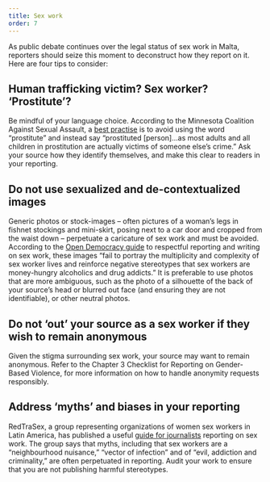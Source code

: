 ```yaml
---
title: Sex work
order: 7
---
```


As public debate continues over the legal status of sex work in Malta, reporters should seize this moment to deconstruct how they report on it. Here are four tips to consider:

## Human trafficking victim? Sex worker? ‘Prostitute’? 

Be mindful of your language choice. According to the Minnesota Coalition Against Sexual Assault, a [best practise](http://www.tricountywomenscentre.org/uploads/5/7/6/6/5766610/2013mediamanual.pdf) is to avoid using the word “prostitute” and instead say “prostituted [person]...as most adults and all children in prostitution are actually victims of someone else’s crime.” Ask your source how they identify themselves, and make this clear to readers in your reporting. 

## Do not use sexualized and de-contextualized images

Generic photos or stock-images – often pictures of a woman’s legs in fishnet stockings and mini-skirt, posing next to a car door and cropped from the waist down – perpetuate a caricature of sex work and must be avoided. According to the [Open Democracy guide](https://www.opendemocracy.net/en/beyond-trafficking-and-slavery/guide-to-respectful-repo/) to respectful reporting and writing on sex work, these images “fail to portray the multiplicity and complexity of sex worker lives and reinforce negative stereotypes that sex workers are money-hungry alcoholics and drug addicts.” It is preferable to use photos that are more ambiguous, such as the photo of a silhouette of the back of your source’s head or blurred out face (and ensuring they are not identifiable), or other neutral photos.

## Do not ‘out’ your source as a sex worker if they wish to remain anonymous

Given the stigma surrounding sex work, your source may want to remain anonymous. Refer to the  Chapter 3 Checklist for Reporting on Gender-Based Violence, for more information on how to handle anonymity requests responsibly.

## Address ‘myths’ and biases in your reporting

RedTraSex, a group representing organizations of women sex workers in Latin America, has published a useful [guide for journalists](http://redtrasex.org/IMG/pdf/guia_periodistas_disenada.pdf) reporting on sex work. The group says that myths, including that sex workers are a “neighbourhood nuisance,” “vector of infection” and of “evil, addiction and criminality,” are often perpetuated in reporting. Audit your work to ensure that you are not publishing harmful stereotypes. 

